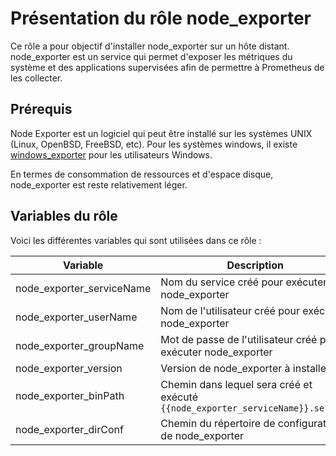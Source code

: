 Présentation du rôle node_exporter
=========

Ce rôle a pour objectif d'installer node_exporter sur un hôte distant. 
node_exporter est un service qui permet d'exposer les métriques du système et des applications supervisées afin de permettre à Prometheus de les collecter.

Prérequis
------------

Node Exporter est un logiciel qui peut être installé sur les systèmes UNIX (Linux, OpenBSD, FreeBSD, etc). Pour les systèmes windows, il existe [windows_exporter](https://github.com/prometheus-community/windows_exporter) pour les utilisateurs Windows.

En termes de consommation de ressources et d'espace disque, node_exporter est reste relativement léger. 


Variables du rôle
--------------

Voici les différentes variables qui sont utilisées dans ce rôle : 

| Variable  | Description |
| --- | --- |
| node_exporter_serviceName  | Nom du service créé pour exécuter node_exporter |
| node_exporter_userName  | Nom de l'utilisateur créé pour exécuter node_exporter  |
| node_exporter_groupName  | Mot de passe de l'utilisateur créé pour exécuter node_exporter |
| node_exporter_version  | Version de node_exporter à installer |
| node_exporter_binPath  | Chemin dans lequel sera créé et exécuté `{{node_exporter_serviceName}}.service` |
| node_exporter_dirConf  | Chemin du répertoire de configuration de node_exporter |

